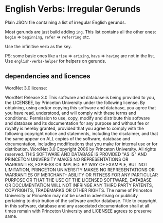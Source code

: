 <!--
Copyright 2019 Ludan Stoecklé
SPDX-License-Identifier: Apache-2.0
-->
# English Verbs: Irregular Gerunds

Plain JSON file containing a list of irregular English gerunds.

Most gerunds are just build adding `ing`. This list contains all the other ones: `begin` => `beginning`, `refer` => `referring` etc.

Use the infinitive verb as the key.

PS: some basic ones like `arise` => `arising`, `have` => `having` are not in the list. Use `english-verbs-helper` for helpers on gerunds.

  
## dependencies and licences

WordNet 3.0 license:

WordNet Release 3.0 This software and database is being provided to you, the LICENSEE, by Princeton University under the following license. By obtaining, using and/or copying this software and database, you agree that you have read, understood, and will comply with these terms and conditions.: Permission to use, copy, modify and distribute this software and database and its documentation for any purpose and without fee or royalty is hereby granted, provided that you agree to comply with the following copyright notice and statements, including the disclaimer, and that the same appear on ALL copies of the software, database and documentation, including modifications that you make for internal use or for distribution. WordNet 3.0 Copyright 2006 by Princeton University. All rights reserved. THIS SOFTWARE AND DATABASE IS PROVIDED "AS IS" AND PRINCETON UNIVERSITY MAKES NO REPRESENTATIONS OR WARRANTIES, EXPRESS OR IMPLIED. BY WAY OF EXAMPLE, BUT NOT LIMITATION, PRINCETON UNIVERSITY MAKES NO REPRESENTATIONS OR WARRANTIES OF MERCHANT- ABILITY OR FITNESS FOR ANY PARTICULAR PURPOSE OR THAT THE USE OF THE LICENSED SOFTWARE, DATABASE OR DOCUMENTATION WILL NOT INFRINGE ANY THIRD PARTY PATENTS, COPYRIGHTS, TRADEMARKS OR OTHER RIGHTS. The name of Princeton University or Princeton may not be used in advertising or publicity pertaining to distribution of the software and/or database. Title to copyright in this software, database and any associated documentation shall at all times remain with Princeton University and LICENSEE agrees to preserve same.
